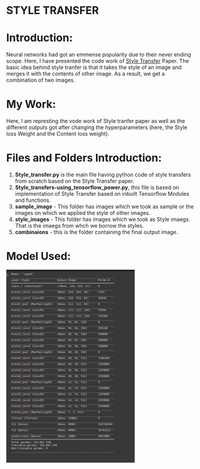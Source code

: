 <h1><B>STYLE TRANSFER</B></h1>

# Introduction:

Neural networks had got an emmense popularity due to their never ending scope. Here, I have presented the code work of <a href = "https://arxiv.org/abs/1508.06576">Style Transfer</a> Paper.
The basic idea behind style tranfer is that it takes the style of an image and merges it with the contents of other image. As a result, we get a
combination of two images.

# My Work:
Here, I am represting the vode work of Style tranfer paper as well as the different outputs got after changing the hyperparameters (here, the Style loss
Weight and the Content loss weight).

# Files and Folders Introduction:
1. <B>Style_transfer.py</B> is the main file having python code of style transfers from scratch based on the Style Transfer paper.
2. <B>Style_transfers-using_tensorflow_power.py</B>, this file is based on implementation of Style Transfer based on inbuilt Tensorflow Modules 
and functions.
3. <B>sample_image</B> - This folder has images which we took as sample or the images on which we applied the style of other images.
4. <B>style_images</B> - This folder has images which we took as Style imaegs. That is the imaegs from whch we borrow the styles.
5. <B>combinaions</B> - this is the folder containing the final output image.

# Model Used:

<img src = "https://github.com/AYUSH-ISHAN/Style_Transfer/blob/main/model.png"/>
